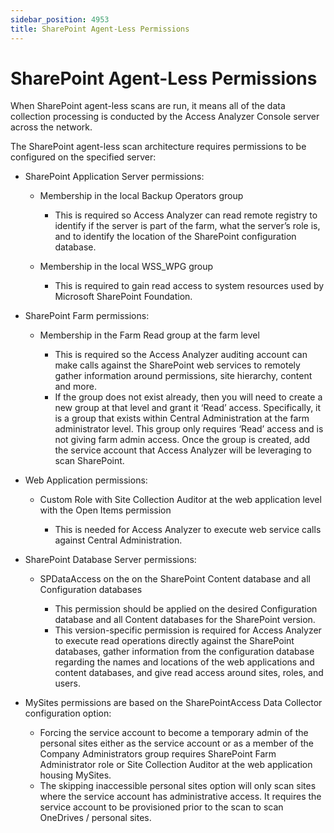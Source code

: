 ```yaml
---
sidebar_position: 4953
title: SharePoint Agent-Less Permissions
---
```


# SharePoint Agent-Less Permissions

When SharePoint agent-less scans are run, it means all of the data collection processing is conducted by the Access Analyzer Console server across the network.

The SharePoint agent-less scan architecture requires permissions to be configured on the specified server:

* SharePoint Application Server permissions:

  * Membership in the local Backup Operators group

    * This is required so Access Analyzer can read remote registry to identify if the server is part of the farm, what the server’s role is, and to identify the location of the SharePoint configuration database.
  * Membership in the local WSS\_WPG group

    * This is required to gain read access to system resources used by Microsoft SharePoint Foundation.
* SharePoint Farm permissions:

  * Membership in the Farm Read group at the farm level

    * This is required so the Access Analyzer auditing account can make calls against the SharePoint web services to remotely gather information around permissions, site hierarchy, content and more.
    * If the group does not exist already, then you will need to create a new group at that level and grant it ‘Read’ access. Specifically, it is a group that exists within Central Administration at the farm administrator level. This group only requires ‘Read’ access and is not giving farm admin access. Once the group is created, add the service account that Access Analyzer will be leveraging to scan SharePoint.
* Web Application permissions:

  * Custom Role with Site Collection Auditor at the web application level with the Open Items permission

    * This is needed for Access Analyzer to execute web service calls against Central Administration.
* SharePoint Database Server permissions:

  * SPDataAccess on the on the SharePoint Content database and all Configuration databases

    * This permission should be applied on the desired Configuration database and all Content databases for the SharePoint version.
    * This version-specific permission is required for Access Analyzer to execute read operations directly against the SharePoint databases, gather information from the configuration database regarding the names and locations of the web applications and content databases, and give read access around sites, roles, and users.
* MySites permissions are based on the SharePointAccess Data Collector configuration option:

  * Forcing the service account to become a temporary admin of the personal sites either as the service account or as a member of the Company Administrators group requires SharePoint Farm Administrator role or Site Collection Auditor at the web application housing MySites.
  * The skipping inaccessible personal sites option will only scan sites where the service account has administrative access. It requires the service account to be provisioned prior to the scan to scan OneDrives / personal sites.